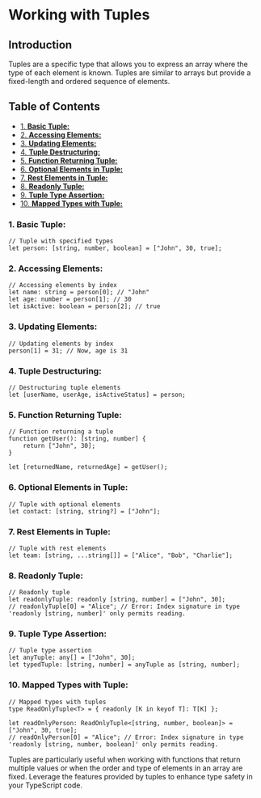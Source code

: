 # Working with Tuples

## Introduction

Tuples are a specific type that allows you to express an array where the type of each element is known. Tuples are similar to arrays but provide a fixed-length and ordered sequence of elements.

## Table of Contents

- [1. **Basic Tuple:**](#1-basic-tuple)
- [2. **Accessing Elements:**](#2-accessing-elements)
- [3. **Updating Elements:**](#3-updating-elements)
- [4. **Tuple Destructuring:**](#4-tuple-destructuring)
- [5. **Function Returning Tuple:**](#5-function-returning-tuple)
- [6. **Optional Elements in Tuple:**](#6-optional-elements-in-tuple)
- [7. **Rest Elements in Tuple:**](#7-rest-elements-in-tuple)
- [8. **Readonly Tuple:**](#8-readonly-tuple)
- [9. **Tuple Type Assertion:**](#9-tuple-type-assertion)
- [10. **Mapped Types with Tuple:**](#10-mapped-types-with-tuple)

### 1. **Basic Tuple:**

```tsx
// Tuple with specified types
let person: [string, number, boolean] = ["John", 30, true];
```

### 2. **Accessing Elements:**

```tsx
// Accessing elements by index
let name: string = person[0]; // "John"
let age: number = person[1]; // 30
let isActive: boolean = person[2]; // true
```

### 3. **Updating Elements:**

```tsx
// Updating elements by index
person[1] = 31; // Now, age is 31
```

### 4. **Tuple Destructuring:**

```tsx
// Destructuring tuple elements
let [userName, userAge, isActiveStatus] = person;
```

### 5. **Function Returning Tuple:**

```tsx
// Function returning a tuple
function getUser(): [string, number] {
    return ["John", 30];
}

let [returnedName, returnedAge] = getUser();

```

### 6. **Optional Elements in Tuple:**

```tsx
// Tuple with optional elements
let contact: [string, string?] = ["John"];
```

### 7. **Rest Elements in Tuple:**

```tsx
// Tuple with rest elements
let team: [string, ...string[]] = ["Alice", "Bob", "Charlie"];
```

### 8. **Readonly Tuple:**

```tsx
// Readonly tuple
let readonlyTuple: readonly [string, number] = ["John", 30];
// readonlyTuple[0] = "Alice"; // Error: Index signature in type 'readonly [string, number]' only permits reading.
```

### 9. **Tuple Type Assertion:**

```tsx
// Tuple type assertion
let anyTuple: any[] = ["John", 30];
let typedTuple: [string, number] = anyTuple as [string, number];
```

### 10. **Mapped Types with Tuple:**

```tsx
// Mapped types with tuples
type ReadOnlyTuple<T> = { readonly [K in keyof T]: T[K] };

let readOnlyPerson: ReadOnlyTuple<[string, number, boolean]> = ["John", 30, true];
// readOnlyPerson[0] = "Alice"; // Error: Index signature in type 'readonly [string, number, boolean]' only permits reading.
```

Tuples are particularly useful when working with functions that return multiple values or when the order and type of elements in an array are fixed. Leverage the features provided by tuples to enhance type safety in your TypeScript code.